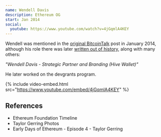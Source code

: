 ```yaml
---
name: Wendell Davis
description: Ethereum OG
start: Jan 2014
social:
  youtube: https://www.youtube.com/watch?v=4jGqmlA4KEY
---
```


Wendell was mentioned in the [original BitcoinTalk](https://web.archive.org/web/20140208053651/https://bitcointalk.org/index.php?topic=428589.0) post in January 2014, although his role there was later [written out of history](https://bitcointalk.org/index.php?topic=428589.0), along with many others:

*"Wendell Davis - Strategic Partner and Branding (Hive Wallet)"*

He later worked on the devgrants program.

{% include video-embed.html
  src="https://www.youtube.com/embed/4jGqmlA4KEY"
%}

## References

- Ethereum Foundation Timeline
- Taylor Gerring Photos
- Early Days of Ethereum - Episode 4 - Taylor Gerring
